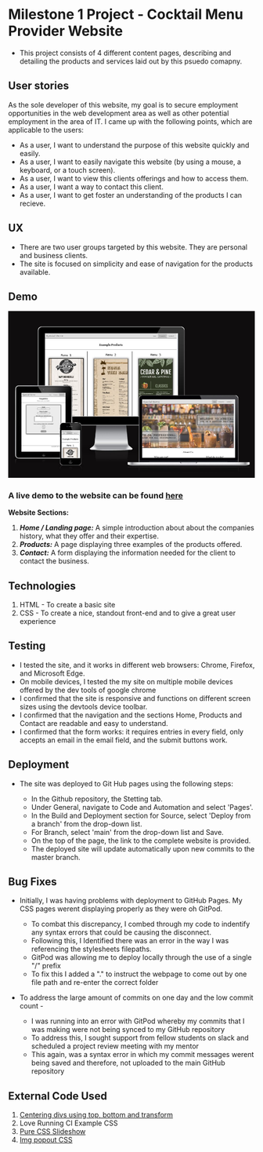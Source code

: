 # Milestone 1 Project - Cocktail Menu Provider Website 

- This project consists of 4 different content pages, describing and detailing the products and services laid out by this psuedo comapny.

## User stories
As the sole developer of this website, my goal is to secure employment opportunities in the web development area as well as other potential employment in the area of IT.
I came up with the following points, which are applicable to the users:

- As a user, I want to understand the purpose of this website quickly and easily.
- As a user, I want to easily navigate this website (by using a mouse, a keyboard, or a touch screen).
- As a user, I want to view this clients offerings and how to access them.
- As a user, I want a way to contact this client.
- As a user, I want to get foster an understanding of the products I can recieve.

## UX

- There are two user groups targeted by this website. They are personal and business clients.
- The site is focused on simplicity and ease of navigation for the products available.

## Demo

![Website responsiveness image](/resources/LiveMockup.jpg)

### A live demo to the website can be found [here](https://ljkkj7.github.io/Milestone-Project-1.github.io/index.html)

**Website Sections:**
1. **_Home / Landing page:_** A simple introduction about about the companies history, what they offer and their expertise.
2. **_Products:_** A page displaying three examples of the products offered.
3. **_Contact:_** A form displaying the information needed for the client to contact the business.

## Technologies
1. HTML - To create a basic site
2. CSS - To create a nice, standout front-end and to give a great user experience

## Testing
* I tested the site, and it works in different web browsers: Chrome, Firefox, and Microsoft Edge.
* On mobile devices, I tested the my site on multiple mobile devices offered by the dev tools of google chrome
* I confirmed that the site is responsive and functions on different screen sizes using the devtools device toolbar.
* I confirmed that the navigation and the sections Home, Products and Contact are readable and easy to understand.
* I confirmed that the form works: it requires entries in every field, only accepts an email in the email field, and the submit buttons work.

## Deployment
* The site was deployed to Git Hub pages using the following steps:
  * In the Github repository, the Stetting tab.
  * Under General, navigate to Code and Automation and select 'Pages'.
  * In the Build and Deployment section for Source, select 'Deploy from a branch' from the drop-down list.
  * For Branch, select 'main' from the drop-down list and Save.
  * On the top of the page, the link to the complete website is provided.
  
  - The deployed site will update automatically upon new commits to the master branch.

## Bug Fixes
- Initially, I was having problems with deployment to GitHub Pages. My CSS pages werent displaying properly as they were oh GitPod.
  * To combat this discrepancy, I combed through my code to indentify any syntax errors that could be causing the disconnect.
  * Following this, I Identified there was an error in the way I was referencing the stylesheets filepaths.
  * GitPod was allowing me to deploy locally through the use of a single "/" prefix
  * To fix this I added a "." to instruct the webpage to come out by one file path and re-enter the correct folder

- To address the large amount of commits on one day and the low commit count -
  * I was running into an error with GitPod whereby my commits that I was making were not being synced to my GitHub repository
  * To address this, I sought support from fellow students on slack and scheduled a project review meeting with my mentor
  * This again, was a syntax error in which my commit messages werent being saved and therefore, not uploaded to the main GitHub repository

## External Code Used
1. [Centering divs using top, bottom and transform](https://blog.hubspot.com/website/center-div-css)
2. Love Running CI Example CSS
3. [Pure CSS Slideshow](https://codepen.io/sarat1669/pen/bpzgGg)
3. [Img popout CSS](https://stackoverflow.com/questions/64582068/how-to-make-an-image-pop-out-inside-a-div)

